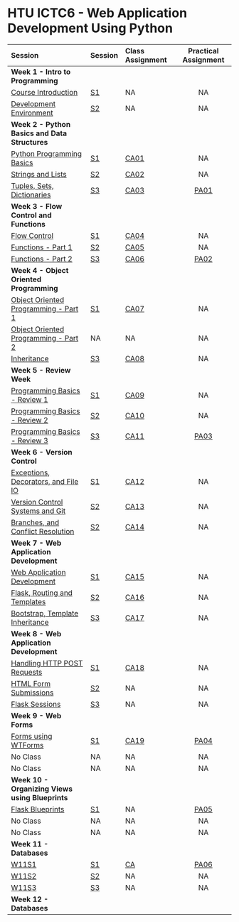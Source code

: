 # HTU ICTC6 - Web Application Development Using Python 

| Session                                                     | Session        | Class Assignment             |     Practical Assignment     |
| :---------------------------------------------------------- | :------------- | :--------------------------- | :--------------------------: |
| **Week 1 - Intro to Programming**                           |
| [Course Introduction](./W1/lecture-notes/)                  | [S1](./W1/S1)  | NA                           |              NA              |
| [Development Environment](./W1/lecture-notes/)              | [S2](./W1/S2)  | NA                           |              NA              |
| **Week 2 - Python Basics and Data Structures**              |
| [Python Programming Basics](./W2/lecture-notes/)            | [S1](./W2/S1)  | [CA01](./W2/S1/CA01/CA01.md) |              NA              |
| [Strings and Lists](./W2/lecture-notes/)                    | [S2](./W2/S2)  | [CA02](./W2/S2/CA02/CA02.md) |              NA              |
| [Tuples, Sets, Dictionaries](./W2/lecture-notes/)           | [S3](./W2/S3)  | [CA03](./W2/S3/CA03/CA03.md) | [PA01](./W2/S3/PA01/PA01.md) |
| **Week 3 - Flow Control and Functions**                     |
| [Flow Control](./W3/lecture-notes/)                         | [S1](./W3/S1)  | [CA04](./W3/S1/CA04/CA04.md) |              NA              |
| [Functions - Part 1](./W3/lecture-notes/)                   | [S2](./W3/S2)  | [CA05](./W3/S2/CA05/CA05.md) |              NA              |
| [Functions - Part 2](./W3/lecture-notes/)                   | [S3](./W3/S3)  | [CA06](./W3/S3/CA06/CA06.md) | [PA02](./W3/S3/PA02/PA02.md) |
| **Week 4 - Object Oriented Programming**                    |
| [Object Oriented Programming - Part 1](./W4/lecture-notes/) | [S1](./W4/S1)  | [CA07](./W4/S1/CA07/CA07.md) |              NA              |
| [Object Oriented Programming - Part 2](./W4/lecture-notes/) | NA             | NA                           |              NA              |
| [Inheritance](./W4/lecture-notes/)                          | [S3](./W4/S3)  | [CA08](./W4/S3/CA08/CA08.md) |              NA              |
| **Week 5 - Review Week**                                    |
| [Programming Basics - Review 1](./W5/)                      | [S1](./W5/S1)  | [CA09](./W5/S1/CA09/CA09.md) |              NA              |
| [Programming Basics - Review 2](./W5/)                      | [S2](./W5/S2)  | [CA10](./W5/S2/CA10/CA10.md) |              NA              |
| [Programming Basics - Review 3](./W5/)                      | [S3](./W5/S3)  | [CA11](./W5/S3/CA11/CA11.md) | [PA03](./W5/S3/PA03/PA03.md) |
| **Week 6 - Version Control**                                |
| [Exceptions, Decorators, and File IO](./W6/lecture-notes)   | [S1](./W6/S1)  | [CA12](./W6/S1/CA12/CA12.md) |              NA              |
| [Version Control Systems and Git](./W6/lecture-notes)       | [S2](./W6/S1)  | [CA13](./W6/S2/CA13/CA13.md) |              NA              |
| [Branches, and Conflict Resolution](./W6/lecture-notes)     | [S2](./W6/S1)  | [CA14](./W6/S3/CA14/CA14.md) |              NA              |
| **Week 7 - Web Application Development**                    |
| [Web Application Development](./W7/lecture-notes)           | [S1](./W7/S1)  | [CA15](./W7/S1/CA15/CA15.md) |              NA              |
| [Flask, Routing and Templates](./W7/lecture-notes)          | [S2](./W7/S2)  | [CA16](./W7/S2/CA16/CA16.md) |              NA              |
| [Bootstrap, Template Inheritance](./W7/lecture-notes)       | [S3](./W7/S3)  | [CA17](./W7/S3/CA17/CA17.md) |              NA              |
| **Week 8 - Web Application Development**                    |
| [Handling HTTP POST Requests](./W8/lecture-notes)           | [S1](./W8/S1)  | [CA18](./W8/S1/CA18/CA18.md) |              NA              |
| [HTML Form Submissions](./W8/lecture-notes)                 | [S2](./W8/S2)  | NA                           |              NA              |
| [Flask Sessions](./W8/lecture-notes)                        | [S3](./W8/S3)  | NA                           |              NA              |
| **Week 9 - Web Forms**                                      |
| [Forms using WTForms](./W9/lecture-notes)                   | [S1](./W9/S1)  | [CA19](./W9/S1/CA19/CA19.md) | [PA04](./W9/S1/PA04/PA04.md) |
| No Class                                                    | NA             | NA                           |              NA              |
| No Class                                                    | NA             | NA                           |              NA              |
| **Week 10 - Organizing Views using Blueprints**             |
| [Flask Blueprints](./W10/lecture-notes)                     | [S1](./W10/S1) | NA                           | [PA05](./W10/S1/PA05/PA05.md) |
| No Class                                                    | NA             | NA                           |              NA              |
| No Class                                                    | NA             | NA                           |              NA              |
| **Week 11 - Databases**                                     |
| [W11S1](./W11/lecture-notes)                                | [S1](./W11/S1) | [CA](./W10/S1/CA18/CA18.md)  | [PA06](./W11/S1/PA06/PA06.md) |
| [W11S2](./W11/lecture-notes)                                | [S2](./W11/S2) | NA                           |              NA              |
| [W11S3](./W11/lecture-notes)                                | [S3](./W11/S3) | NA                           |              NA              |
| **Week 12 - Databases**                                     |